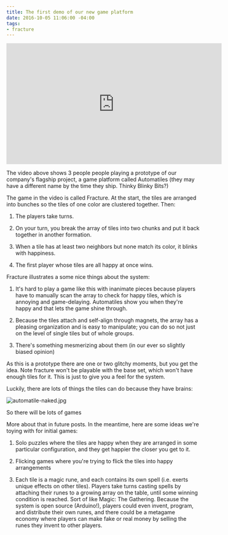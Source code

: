 ```yaml
---
title: The first demo of our new game platform
date: 2016-10-05 11:06:00 -04:00
tags:
- fracture
---
```


<iframe width="560" height="315" src="https://www.youtube.com/embed/oFpwVv5tmO4" frameborder="0" allowfullscreen></iframe>

The video above shows 3 people people playing a prototype of our company's flagship project, a game platform called Automatiles (they may have a different name by the time they ship. Thinky Blinky Bits?)

The game in the video is called Fracture. At the start, the tiles are arranged into bunches so the tiles of one color are clustered together. Then:

1. The players take turns.

2. On your turn, you break the array of tiles into two chunks and put it back together in another formation.

3. When a tile has at least two neighbors but none match its color, it blinks with happiness.

4. The first player whose tiles are all happy at once wins.

Fracture illustrates a some nice things about the system:

1. It's hard to play a game like this with inanimate pieces because players have to manually scan the array to check for happy tiles, which is annoying and game-delaying. Automatiles show you when they're happy and that lets the game shine through.

2. Because the tiles attach and self-align through magnets, the array has a pleasing organization and is easy to manipulate; you can do so not just on the level of single tiles but of whole groups.

3. There's something mesmerizing about them (in our ever so slightly biased opinion)

As this is a prototype there are one or two glitchy moments, but you get the idea. Note fracture won't be playable with the base set, which won't have enough tiles for it. This is just to give you a feel for the system. 

Luckily, there are lots of things the tiles can do because they have brains:  

![automatile-naked.jpg](/uploads/automatile-naked.jpg)

So there will be lots of games 

More about that in future posts. In the meantime, here are some ideas we're toying with for initial games: 

1. Solo puzzles where the tiles are happy when they are arranged in some particular configuration, and they get happier the closer you get to it.

2. Flicking games where you're trying to flick the tiles into happy arrangements 

3. Each tile is a magic rune, and each contains its own spell (i.e. exerts unique effects on other tiles). Players take turns casting spells by attaching their runes to a growing array on the table, until some winning condition is reached. Sort of like Magic: The Gathering. Because the system is open source (Arduino!), players could even invent, program, and distribute their own runes, and there could be a metagame economy where players can make fake or real money by selling the runes they invent to other players. 